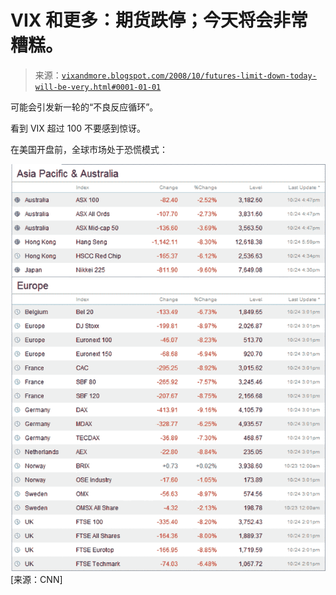 <!--yml

分类：未分类

日期：2024-05-18 18:19:06

-->

# VIX 和更多：期货跌停；今天将会非常糟糕。

> 来源：[`vixandmore.blogspot.com/2008/10/futures-limit-down-today-will-be-very.html#0001-01-01`](http://vixandmore.blogspot.com/2008/10/futures-limit-down-today-will-be-very.html#0001-01-01)

可能会引发新一轮的“不良反应循环”。

看到 VIX 超过 100 不要感到惊讶。

在美国开盘前，全球市场处于恐慌模式：

![](img/6cf91c18f96d077f5647f89b8072af99.png)[来源：CNN]
